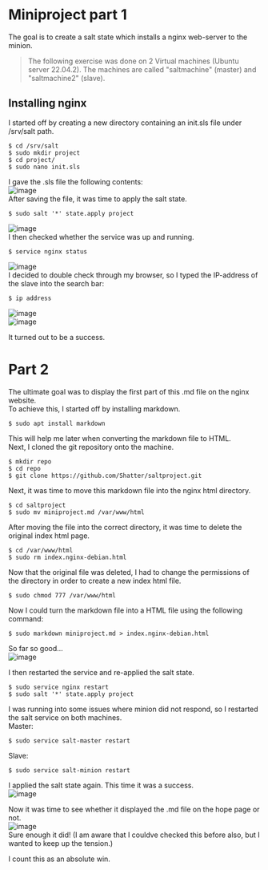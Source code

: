 # Miniproject part 1
The goal is to create a salt state which installs a nginx web-server to the minion.

>The following exercise was done on 2 Virtual machines (Ubuntu server 22.04.2).
The machines are called "saltmachine" (master) and "saltmachine2" (slave).

## Installing nginx
I started off by creating a new directory containing an init.sls file under /srv/salt path.

    $ cd /srv/salt
    $ sudo mkdir project
    $ cd project/
    $ sudo nano init.sls
I gave the .sls file the following contents:
<br>![image](https://user-images.githubusercontent.com/103279302/236855081-a39dca6a-51ae-4c97-b0fe-029c674207c2.png)
<br>After saving the file, it was time to apply the salt state.

    $ sudo salt '*' state.apply project
![image](https://user-images.githubusercontent.com/103279302/236849062-8a61ec5a-d6ea-4fae-9e5c-bbf4f27af4d7.png)
<br>I then checked whether the service was up and running.

    $ service nginx status
![image](https://user-images.githubusercontent.com/103279302/236849819-85fe0364-fd09-4b60-b59b-dfc301019966.png)
<br>I decided to double check through my browser, so I typed the IP-address of the slave into the search bar:

    $ ip address
![image](https://user-images.githubusercontent.com/103279302/236853385-ea265326-cc4b-47f7-b9ef-52f518dcef5c.png)
<br>![image](https://user-images.githubusercontent.com/103279302/236853174-9240fe22-28ac-435a-94a7-809bcc37ec54.png)

It turned out to be a success.

# Part 2
The ultimate goal was to display the first part of this .md file on the nginx website.
<br>To achieve this, I started off by installing markdown.

    $ sudo apt install markdown

This will help me later when converting the markdown file to HTML.
<br>Next, I cloned the git repository onto the machine.

    $ mkdir repo
    $ cd repo
    $ git clone https://github.com/Shatter/saltproject.git

Next, it was time to move this markdown file into the nginx html directory.

    $ cd saltproject
    $ sudo mv miniproject.md /var/www/html
After moving the file into the correct directory, it was time to delete the original index html page.

    $ cd /var/www/html
    $ sudo rm index.nginx-debian.html
Now that the original file was deleted, I had to change the permissions of the directory in order to create a new index html file.

    $ sudo chmod 777 /var/www/html
Now I could turn the markdown file into a HTML file using the following command:

    $ sudo markdown miniproject.md > index.nginx-debian.html
So far so good...
<br>![image](https://github.com/Shatteri/saltproject/assets/103279302/c9a4a1ec-e9e6-4faf-8dce-b9eb9fa897a0)

I then restarted the service and re-applied the salt state.

    $ sudo service nginx restart
    $ sudo salt '*' state.apply project
I was running into some issues where minion did not respond, so I restarted the salt service on both machines.
<br>Master:
    
    $ sudo service salt-master restart
Slave:
    
    $ sudo service salt-minion restart
I applied the salt state again. This time it was a success.
<br>![image](https://github.com/Shatteri/saltproject/assets/103279302/e7f9c7ed-dae9-4b6d-8f3d-df7594fd023b)

Now it was time to see whether it displayed the .md file on the hope page or not.
<br>![image](https://github.com/Shatteri/saltproject/assets/103279302/de6d2f5d-4a62-44eb-8c5c-ceef0fcfc9d3)
<br>Sure enough it did! (I am aware that I couldve checked this before also, but I wanted to keep up the tension.)

I count this as an absolute win.
